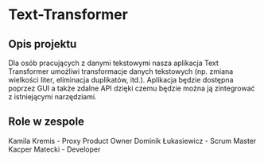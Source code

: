 # Text-Transformer

## Opis projektu
Dla osób pracujących z danymi tekstowymi nasza aplikacja Text Transformer umożliwi transformacje danych tekstowych (np. zmiana wielkości liter, eliminacja duplikatów, itd.). Aplikacja będzie dostępna poprzez GUI a także zdalne API dzięki czemu będzie można ją zintegrować z istniejącymi narzędziami.

## Role w zespole

  Kamila Kremis - Proxy Product Owner
  Dominik Łukasiewicz - Scrum Master
  Kacper Matecki - Developer
